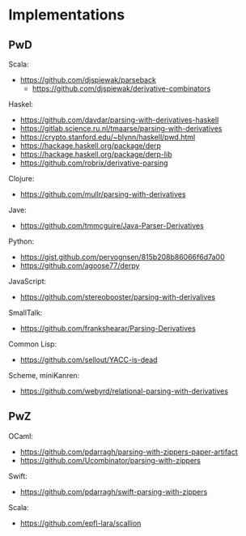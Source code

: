 # Implementations

## PwD

Scala:

- https://github.com/djspiewak/parseback
  - https://github.com/djspiewak/derivative-combinators

Haskel:

- https://github.com/davdar/parsing-with-derivatives-haskell
- https://gitlab.science.ru.nl/tmaarse/parsing-with-derivatives
- https://crypto.stanford.edu/~blynn/haskell/pwd.html
- https://hackage.haskell.org/package/derp
- https://hackage.haskell.org/package/derp-lib
- https://github.com/robrix/derivative-parsing

Clojure:

- https://github.com/mullr/parsing-with-derivatives

Jave:

- https://github.com/tmmcguire/Java-Parser-Derivatives

Python:

- https://gist.github.com/pervognsen/815b208b86066f6d7a00
- https://github.com/agoose77/derpy

JavaScript:

- https://github.com/stereobooster/parsing-with-derivalives

SmallTalk:

- https://github.com/frankshearar/Parsing-Derivatives

Common Lisp:

- https://github.com/sellout/YACC-is-dead

Scheme, miniKanren:

- https://github.com/webyrd/relational-parsing-with-derivatives

## PwZ

OCaml:

- https://github.com/pdarragh/parsing-with-zippers-paper-artifact
- https://github.com/Ucombinator/parsing-with-zippers

Swift:

- https://github.com/pdarragh/swift-parsing-with-zippers

Scala:

- https://github.com/epfl-lara/scallion
